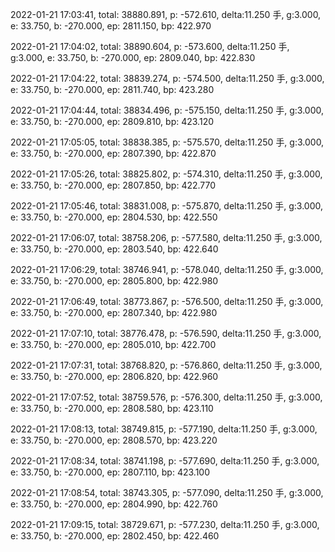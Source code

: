 2022-01-21 17:03:41, total: 38880.891, p: -572.610, delta:11.250 手, g:3.000, e: 33.750, b: -270.000, ep: 2811.150, bp: 422.970

2022-01-21 17:04:02, total: 38890.604, p: -573.600, delta:11.250 手, g:3.000, e: 33.750, b: -270.000, ep: 2809.040, bp: 422.830

2022-01-21 17:04:22, total: 38839.274, p: -574.500, delta:11.250 手, g:3.000, e: 33.750, b: -270.000, ep: 2811.740, bp: 423.280

2022-01-21 17:04:44, total: 38834.496, p: -575.150, delta:11.250 手, g:3.000, e: 33.750, b: -270.000, ep: 2809.810, bp: 423.120

2022-01-21 17:05:05, total: 38838.385, p: -575.570, delta:11.250 手, g:3.000, e: 33.750, b: -270.000, ep: 2807.390, bp: 422.870

2022-01-21 17:05:26, total: 38825.802, p: -574.310, delta:11.250 手, g:3.000, e: 33.750, b: -270.000, ep: 2807.850, bp: 422.770

2022-01-21 17:05:46, total: 38831.008, p: -575.870, delta:11.250 手, g:3.000, e: 33.750, b: -270.000, ep: 2804.530, bp: 422.550

2022-01-21 17:06:07, total: 38758.206, p: -577.580, delta:11.250 手, g:3.000, e: 33.750, b: -270.000, ep: 2803.540, bp: 422.640

2022-01-21 17:06:29, total: 38746.941, p: -578.040, delta:11.250 手, g:3.000, e: 33.750, b: -270.000, ep: 2805.800, bp: 422.980

2022-01-21 17:06:49, total: 38773.867, p: -576.500, delta:11.250 手, g:3.000, e: 33.750, b: -270.000, ep: 2807.340, bp: 422.980

2022-01-21 17:07:10, total: 38776.478, p: -576.590, delta:11.250 手, g:3.000, e: 33.750, b: -270.000, ep: 2805.010, bp: 422.700

2022-01-21 17:07:31, total: 38768.820, p: -576.860, delta:11.250 手, g:3.000, e: 33.750, b: -270.000, ep: 2806.820, bp: 422.960

2022-01-21 17:07:52, total: 38759.576, p: -576.300, delta:11.250 手, g:3.000, e: 33.750, b: -270.000, ep: 2808.580, bp: 423.110

2022-01-21 17:08:13, total: 38749.815, p: -577.190, delta:11.250 手, g:3.000, e: 33.750, b: -270.000, ep: 2808.570, bp: 423.220

2022-01-21 17:08:34, total: 38741.198, p: -577.690, delta:11.250 手, g:3.000, e: 33.750, b: -270.000, ep: 2807.110, bp: 423.100

2022-01-21 17:08:54, total: 38743.305, p: -577.090, delta:11.250 手, g:3.000, e: 33.750, b: -270.000, ep: 2804.990, bp: 422.760

2022-01-21 17:09:15, total: 38729.671, p: -577.230, delta:11.250 手, g:3.000, e: 33.750, b: -270.000, ep: 2802.450, bp: 422.460